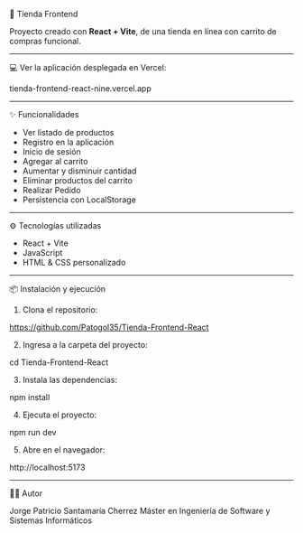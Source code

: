 🛒 Tienda Frontend

Proyecto creado con **React + Vite**, de una tienda en línea con carrito de compras funcional.

--- 

💻 Ver la aplicación desplegada en Vercel:

tienda-frontend-react-nine.vercel.app

---

✨ Funcionalidades

- Ver listado de productos
- Registro en la aplicación
- Inicio de sesión 
- Agregar al carrito
- Aumentar y disminuir cantidad
- Eliminar productos del carrito
- Realizar Pedido
- Persistencia con LocalStorage

---

⚙️ Tecnologías utilizadas

- React + Vite
- JavaScript
- HTML & CSS personalizado

--- 

📦 Instalación y ejecución

1. Clona el repositorio:

https://github.com/Patogol35/Tienda-Frontend-React

2. Ingresa a la carpeta del proyecto:

cd Tienda-Frontend-React

3. Instala las dependencias:
  
npm install

4. Ejecuta el proyecto:

npm run dev 

5. Abre en el navegador:
  
http://localhost:5173

---

👨‍💻 Autor

Jorge Patricio Santamaría Cherrez
Máster en Ingeniería de Software y Sistemas Informáticos

